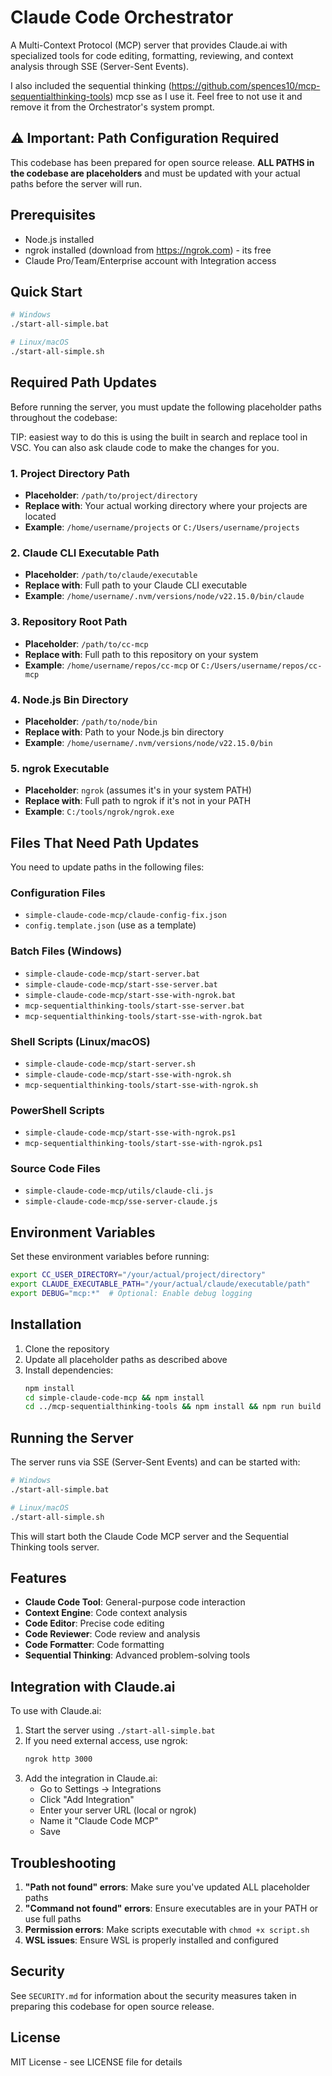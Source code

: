 # Claude Code Orchestrator

A Multi-Context Protocol (MCP) server that provides Claude.ai with specialized tools for code editing, formatting, reviewing, and context analysis through SSE (Server-Sent Events).

I also included the sequential thinking (https://github.com/spences10/mcp-sequentialthinking-tools) mcp sse as I use it. Feel free to not use it and remove it from the Orchestrator's system prompt.

## ⚠️ Important: Path Configuration Required

This codebase has been prepared for open source release. **ALL PATHS in the codebase are placeholders** and must be updated with your actual paths before the server will run.

## Prerequisites

- Node.js installed
- ngrok installed (download from https://ngrok.com) - its free
- Claude Pro/Team/Enterprise account with Integration access

## Quick Start

```bash
# Windows
./start-all-simple.bat

# Linux/macOS
./start-all-simple.sh
```

## Required Path Updates

Before running the server, you must update the following placeholder paths throughout the codebase:

TIP: easiest way to do this is using the built in search and replace tool in VSC. You can also ask claude code to make the changes for you.

### 1. Project Directory Path
- **Placeholder**: `/path/to/project/directory`
- **Replace with**: Your actual working directory where your projects are located
- **Example**: `/home/username/projects` or `C:/Users/username/projects`

### 2. Claude CLI Executable Path
- **Placeholder**: `/path/to/claude/executable`
- **Replace with**: Full path to your Claude CLI executable
- **Example**: `/home/username/.nvm/versions/node/v22.15.0/bin/claude`

### 3. Repository Root Path
- **Placeholder**: `/path/to/cc-mcp`
- **Replace with**: Full path to this repository on your system
- **Example**: `/home/username/repos/cc-mcp` or `C:/Users/username/repos/cc-mcp`

### 4. Node.js Bin Directory
- **Placeholder**: `/path/to/node/bin`
- **Replace with**: Path to your Node.js bin directory
- **Example**: `/home/username/.nvm/versions/node/v22.15.0/bin`

### 5. ngrok Executable
- **Placeholder**: `ngrok` (assumes it's in your system PATH)
- **Replace with**: Full path to ngrok if it's not in your PATH
- **Example**: `C:/tools/ngrok/ngrok.exe`

## Files That Need Path Updates

You need to update paths in the following files:

### Configuration Files
- `simple-claude-code-mcp/claude-config-fix.json`
- `config.template.json` (use as a template)

### Batch Files (Windows)
- `simple-claude-code-mcp/start-server.bat`
- `simple-claude-code-mcp/start-sse-server.bat`
- `simple-claude-code-mcp/start-sse-with-ngrok.bat`
- `mcp-sequentialthinking-tools/start-sse-server.bat`
- `mcp-sequentialthinking-tools/start-sse-with-ngrok.bat`

### Shell Scripts (Linux/macOS)
- `simple-claude-code-mcp/start-server.sh`
- `simple-claude-code-mcp/start-sse-with-ngrok.sh`
- `mcp-sequentialthinking-tools/start-sse-with-ngrok.sh`

### PowerShell Scripts
- `simple-claude-code-mcp/start-sse-with-ngrok.ps1`
- `mcp-sequentialthinking-tools/start-sse-with-ngrok.ps1`

### Source Code Files
- `simple-claude-code-mcp/utils/claude-cli.js`
- `simple-claude-code-mcp/sse-server-claude.js`

## Environment Variables

Set these environment variables before running:

```bash
export CC_USER_DIRECTORY="/your/actual/project/directory"
export CLAUDE_EXECUTABLE_PATH="/your/actual/claude/executable/path"
export DEBUG="mcp:*"  # Optional: Enable debug logging
```

## Installation

1. Clone the repository
2. Update all placeholder paths as described above
3. Install dependencies:
   ```bash
   npm install
   cd simple-claude-code-mcp && npm install
   cd ../mcp-sequentialthinking-tools && npm install && npm run build
   ```

## Running the Server

The server runs via SSE (Server-Sent Events) and can be started with:

```bash
# Windows
./start-all-simple.bat

# Linux/macOS
./start-all-simple.sh
```

This will start both the Claude Code MCP server and the Sequential Thinking tools server.

## Features

- **Claude Code Tool**: General-purpose code interaction
- **Context Engine**: Code context analysis
- **Code Editor**: Precise code editing
- **Code Reviewer**: Code review and analysis
- **Code Formatter**: Code formatting
- **Sequential Thinking**: Advanced problem-solving tools

## Integration with Claude.ai

To use with Claude.ai:

1. Start the server using `./start-all-simple.bat`
2. If you need external access, use ngrok:
   ```bash
   ngrok http 3000
   ```
3. Add the integration in Claude.ai:
   - Go to Settings → Integrations
   - Click "Add Integration"
   - Enter your server URL (local or ngrok)
   - Name it "Claude Code MCP"
   - Save

## Troubleshooting

1. **"Path not found" errors**: Make sure you've updated ALL placeholder paths
2. **"Command not found" errors**: Ensure executables are in your PATH or use full paths
3. **Permission errors**: Make scripts executable with `chmod +x script.sh`
4. **WSL issues**: Ensure WSL is properly installed and configured

## Security

See `SECURITY.md` for information about the security measures taken in preparing this codebase for open source release.

## License

MIT License - see LICENSE file for details
